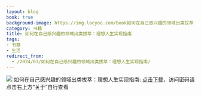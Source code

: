 ```yaml
---
layout: blog
book: true
background-image: https://img.locyoo.com/book如何在自己感兴趣的领域出类拔萃：理想人生实现指南.jpg
category: 书籍
title: 如何在自己感兴趣的领域出类拔萃：理想人生实现指南
tags:
- 书籍
- 生活
redirect_from:
  - /2024/03/如何在自己感兴趣的领域出类拔萃：理想人生实现指南/
---
```

![](https://img.locyoo.com/book如何在自己感兴趣的领域出类拔萃：理想人生实现指南.jpg)
如何在自己感兴趣的领域出类拔萃：理想人生实现指南: <a name = "ref1" href="https://url18.ctfile.com/f/50983618-1439916238-12647d?p=3619">点击下载</a>，访问密码请点击右上方“关于”自行查看